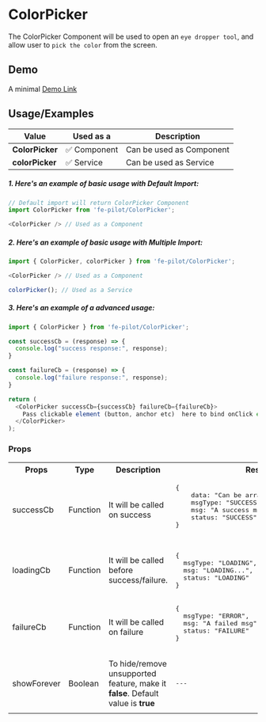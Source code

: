 # ColorPicker

The ColorPicker Component will be used to open an ```eye dropper tool```, and allow user to ```pick the color``` from the screen. 

## Demo

A minimal [Demo Link](https://6jpxdq.csb.app/?component=ColorPicker)

## Usage/Examples

| Value |  Used as a  | Description|
|--------- | -------- |-----------------|
| <b>ColorPicker</b> | :white_check_mark: Component | Can be used as Component |
| <b>colorPicker<b> | :white_check_mark: Service | Can be used as Service |

##### 1. Here's an example of basic usage with Default Import:
```javascript
// Default import will return ColorPicker Component
import ColorPicker from 'fe-pilot/ColorPicker';

<ColorPicker /> // Used as a Component

```

##### 2. Here's an example of basic usage with Multiple Import:
```javascript
import { ColorPicker, colorPicker } from 'fe-pilot/ColorPicker';

<ColorPicker /> // Used as a Component

colorPicker(); // Used as a Service
```

##### 3. Here's an example of a advanced usage:

```javascript
import { ColorPicker } from 'fe-pilot/ColorPicker';

const successCb = (response) => {
  console.log("success response:", response);
}

const failureCb = (response) => {
  console.log("failure response:", response);
}

return (
  <ColorPicker successCb={successCb} failureCb={failureCb}>
    Pass clickable element (button, anchor etc)  here to bind onClick event
  </ColorPicker>
);

```

### Props

<table>
  <tr>
    <th>
      Props
    </th>
    <th>
      Type
    </th>
    <th>
      Description
    </th>
    <th>
      Response
    </th>
  </tr>
  <tr>
    <td>
        successCb
    </td>
    <td>Function</td>
    <td> It will be called on success</td>
    <td>
      <pre>
{
    data: "Can be array/object/string/number",
    msgType: "SUCCESSFUL",
    msg: "A success msg",
    status: "SUCCESS"
}
      </pre>
    </td>
  </tr>
  <tr>
    <td>
        loadingCb
    </td>
    <td>Function</td>
    <td>
      It will be called before success/failure.
    </td>
    <td>
      <pre>
{
  msgType: "LOADING",
  msg: "LOADING...",
  status: "LOADING"
}
</pre>
    </td>
  </tr>
  <tr>
    <td>
        failureCb
    </td>
    <td>Function</td>
    <td>
      It will be called on failure
    </td>
    <td>
       <pre>
{
  msgType: "ERROR",
  msg: "A failed msg",
  status: "FAILURE"
}
       </pre>
    </td>
  </tr>
   <tr>
    <td>
        showForever
    </td>
     <td>Boolean</td>
    <td>To hide/remove unsupported feature, make it <b>false</b>. Default value is <b>true</b></td>
    <td> <pre>---</pre> </td>
  </tr>
  <tr>
    <td></td>
    <td></td>
    <td></td>
    <td></td>
  </tr>
</table>

